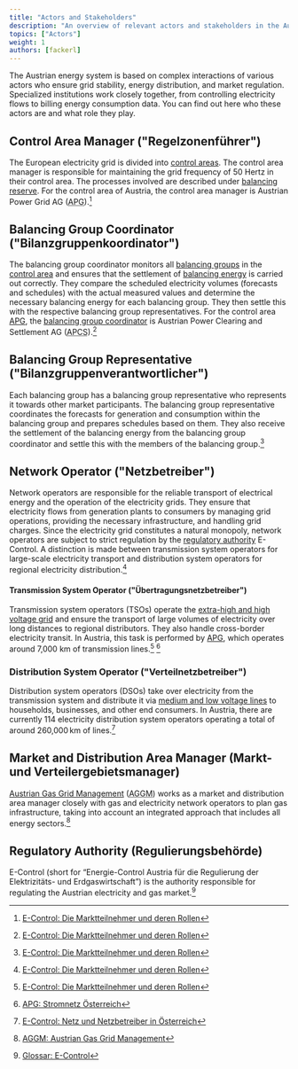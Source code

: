 ```yaml
---
title: "Actors and Stakeholders"
description: "An overview of relevant actors and stakeholders in the Austrian energy system."
topics: ["Actors"]
weight: 1
authors: [fackerl]
---
```


The Austrian energy system is based on complex interactions of various actors who ensure grid stability, energy distribution, and market regulation. Specialized institutions work closely together, from controlling electricity flows to billing energy consumption data. You can find out here who these actors are and what role they play.

<!-- more -->

## Control Area Manager ("Regelzonenführer")

The European electricity grid is divided into [control areas](/wissen/regelzonen/). The control area manager is responsible for maintaining the grid frequency of 50 Hertz in their control area. The processes involved are described under [balancing reserve](/wissen/regelenergie/). For the control area of Austria, the control area manager is Austrian Power Grid AG (<abbr title="Austrian Power Grid">APG</abbr>).[^1]

## Balancing Group Coordinator ("Bilanzgruppenkoordinator")

The balancing group coordinator monitors all [balancing groups](/wissen/bilanzgruppen/) in the [control area](/wissen/regelzonen/) and ensures that the settlement of [balancing energy](/wissen/bilanzgruppen/) is carried out correctly. They compare the scheduled electricity volumes (forecasts and schedules) with the actual measured values and determine the necessary balancing energy for each balancing group. They then settle this with the respective balancing group representatives. For the control area [APG](https://www.apg.at/), the [balancing group coordinator](https://www.apcs.at/) is Austrian Power Clearing and Settlement AG (<abbr title="Austrian Power Clearing and Settlement">APCS</abbr>).[^1]

## Balancing Group Representative ("Bilanzgruppenverantwortlicher")

Each balancing group has a balancing group representative who represents it towards other market participants. The balancing group representative coordinates the forecasts for generation and consumption within the balancing group and prepares schedules based on them. They also receive the settlement of the balancing energy from the balancing group coordinator and settle this with the members of the balancing group.[^1]

## Network Operator ("Netzbetreiber")

Network operators are responsible for the reliable transport of electrical energy and the operation of the electricity grids. They ensure that electricity flows from generation plants to consumers by managing grid operations, providing the necessary infrastructure, and handling grid charges. Since the electricity grid constitutes a natural monopoly, network operators are subject to strict regulation by the [regulatory authority](#regulierungsbehörde) E-Control. A distinction is made between transmission system operators for large-scale electricity transport and distribution system operators for regional electricity distribution.[^1]

#### Transmission System Operator ("Übertragungsnetzbetreiber")

Transmission system operators (TSOs) operate the [extra-high and high voltage grid](/wissen/stromnetz/) and ensure the transport of large volumes of electricity over long distances to regional distributors. They also handle cross-border electricity transit. In Austria, this task is performed by [APG](/wissen/stromnetz/), which operates around 7,000 km of transmission lines.[^1] [^2]

### Distribution System Operator ("Verteilnetzbetreiber")

Distribution system operators (DSOs) take over electricity from the transmission system and distribute it via [medium and low voltage lines](/wissen/stromnetz/) to households, businesses, and other end consumers. In Austria, there are currently 114 electricity distribution system operators operating a total of around 260,000 km of lines.[^3]

## Market and Distribution Area Manager (Markt- und Verteilergebietsmanager)

[Austrian Gas Grid Management](https://www.aggm.at/) (<abbr title="Austrian Gas Grid Management">AGGM</abbr>) works as a market and distribution area manager closely with gas and electricity network operators to plan gas infrastructure, taking into account an integrated approach that includes all energy sectors.[^aggm]

## Regulatory Authority (Regulierungsbehörde)

E-Control (short for “Energie-Control Austria für die Regulierung der Elektrizitäts- und Erdgaswirtschaft”) is the authority responsible for regulating the Austrian electricity and gas market.[^4]

[^1]: [E-Control: Die Marktteilnehmer und deren Rollen](https://www.e-control.at/marktteilnehmer/strom/strommarkt/marktteilnehmer)
[^2]: [APG: Stromnetz Österreich](https://www.apg.at/stromnetz/stromnetz-oesterreich/)
[^3]: [E-Control: Netz und Netzbetreiber in Österreich](https://www.e-control.at/konsumenten/netz-und-netzbetreiber-in-oesterreich)
[^4]: [Glossar: E-Control](https://energie.gv.at/glossary/e-control)
[^aggm]: [AGGM: Austrian Gas Grid Management](https://www.aggm.at/)
